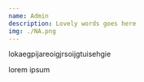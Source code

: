 ```yaml
---
name: Admin
description: Lovely words goes here
img: ./NA.png
---
```



lokaegpijareoigjrsoijgtuisehgie

lorem ipsum